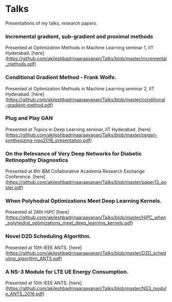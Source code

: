 # Talks
Presentations of my talks, research papers. 

### Incremental gradient, sub-gradient and proximal methods

Presented at Optimization Methods in Machine Learning seminar 1, IIT Hyderabad. [here] (https://github.com/akileshbadrinaaraayanan/Talks/blob/master/incremental_methods.pdf)

### Conditional Gradient Method - Frank Wolfe. 

Presented at Optimization Methods in Machine Learning seminar 2, IIT Hyderabad. [here] (https://github.com/akileshbadrinaaraayanan/Talks/blob/master/conditional-gradient-method.pdf)

### Plug and Play GAN 

Presented at Topics in Deep Learning seminar, IIT Hyderabad. [here] (https://github.com/akileshbadrinaaraayanan/Talks/blob/master/ppgan-synthesizing-nips2016_presentation.pdf)

### On the Relevance of Very Deep Networks for Diabetic Retinopathy Diagnostics

Presented at 8th IBM Collaborative Academia Research Exchange Conference. [here] (https://github.com/akileshbadrinaaraayanan/Talks/blob/master/paper13_poster.pdf)

### When Polyhedral Optimizations Meet Deep Learning Kernels.

Presented at 24th HiPC [here] (https://github.com/akileshbadrinaaraayanan/Talks/blob/master/HiPC_when_polyhedral_optimizations_meet_deep_learning_kernels.pdf)

### Novel D2D Scheduling Algorithm.

Presented at 10th IEEE ANTS. [here] (https://github.com/akileshbadrinaaraayanan/Talks/blob/master/D2D_scheduling_algorithm_ANTS.pdf)

### A NS-3 Module for LTE UE Energy Consumption. 

Presented at 10th IEEE ANTS. [here] (https://github.com/akileshbadrinaaraayanan/Talks/blob/master/NS3_module_ANTS_2016.pdf)
